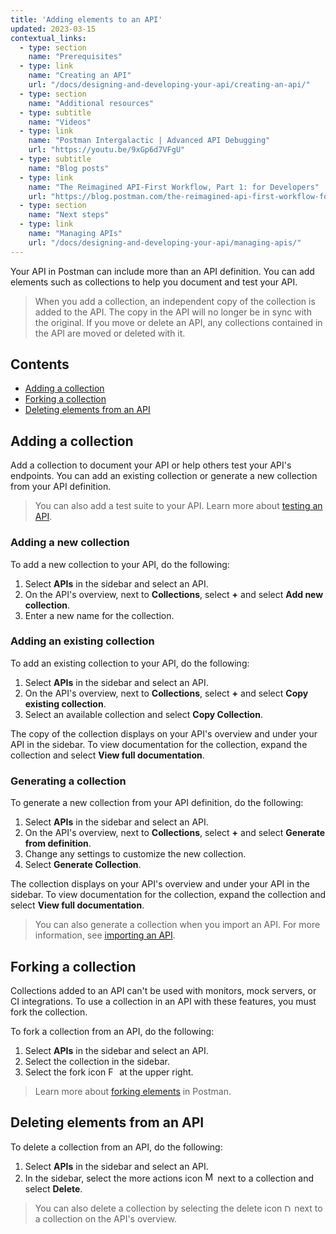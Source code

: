 ```yaml
---
title: 'Adding elements to an API'
updated: 2023-03-15
contextual_links:
  - type: section
    name: "Prerequisites"
  - type: link
    name: "Creating an API"
    url: "/docs/designing-and-developing-your-api/creating-an-api/"
  - type: section
    name: "Additional resources"
  - type: subtitle
    name: "Videos"
  - type: link
    name: "Postman Intergalactic | Advanced API Debugging"
    url: "https://youtu.be/9xGp6d7VFgU"
  - type: subtitle
    name: "Blog posts"
  - type: link
    name: "The Reimagined API-First Workflow, Part 1: for Developers"
    url: "https://blog.postman.com/the-reimagined-api-first-workflow-for-developers/"
  - type: section
    name: "Next steps"
  - type: link
    name: "Managing APIs"
    url: "/docs/designing-and-developing-your-api/managing-apis/"
---
```


Your API in Postman can include more than an API definition. You can add elements such as collections to help you document and test your API.

> When you add a collection, an independent copy of the collection is added to the API. The copy in the API will no longer be in sync with the original. If you move or delete an API, any collections contained in the API are moved or deleted with it.

## Contents

* [Adding a collection](#adding-a-collection)
* [Forking a collection](#forking-a-collection)
* [Deleting elements from an API](#deleting-elements-from-an-api)

## Adding a collection

Add a collection to document your API or help others test your API's endpoints. You can add an existing collection or generate a new collection from your API definition.

> You can also add a test suite to your API. Learn more about [testing an API](/docs/designing-and-developing-your-api/testing-an-api/).

### Adding a new collection

To add a new collection to your API, do the following:

1. Select **APIs** in the sidebar and select an API.
1. On the API's overview, next to **Collections**, select **+** and select **Add new collection**.
1. Enter a new name for the collection.

### Adding an existing collection

To add an existing collection to your API, do the following:

1. Select **APIs** in the sidebar and select an API.
1. On the API's overview, next to **Collections**, select **+** and select **Copy existing collection**.
1. Select an available collection and select **Copy Collection**.

The copy of the collection displays on your API's overview and under your API in the sidebar. To view documentation for the collection, expand the collection and select **View full documentation**.

### Generating a collection

To generate a new collection from your API definition, do the following:

1. Select **APIs** in the sidebar and select an API.
1. On the API's overview, next to **Collections**, select **+** and select **Generate from definition**.
1. Change any settings to customize the new collection.
1. Select **Generate Collection**.

The collection displays on your API's overview and under your API in the sidebar. To view documentation for the collection, expand the collection and select **View full documentation**.

> You can also generate a collection when you import an API. For more information, see [importing an API](/docs/designing-and-developing-your-api/importing-an-api/).

## Forking a collection

Collections added to an API can't be used with monitors, mock servers, or CI integrations. To use a collection in an API with these features, you must fork the collection.

To fork a collection from an API, do the following:

1. Select **APIs** in the sidebar and select an API.
1. Select the collection in the sidebar.
1. Select the fork icon <img alt="Fork icon" src="https://assets.postman.com/postman-docs/icon-fork.jpg#icon" width="14px"> at the upper right.

> Learn more about [forking elements](/docs/collaborating-in-postman/using-version-control/forking-entities/) in Postman.

## Deleting elements from an API

To delete a collection from an API, do the following:

1. Select **APIs** in the sidebar and select an API.
1. In the sidebar, select the more actions icon <img alt="More actions icon" src="https://assets.postman.com/postman-docs/icon-more-actions-v9.jpg#icon" width="16px"> next to a collection and select **Delete**.

> You can also delete a collection by selecting the delete icon <img alt="Delete icon" src="https://assets.postman.com/postman-docs/icon-delete-v9.jpg#icon" width="12px"> next to a collection on the API's overview.
